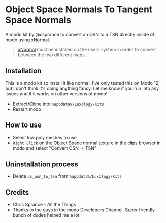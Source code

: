 # Object Space Normals To Tangent Space Normals
A modo kit by @csprance to convert an OSN to a TSN directly inside of modo using xNormal.

> [xNormal](https://xnormal.net/) must be installed on the users system in order to convert between the two different maps.

## Installation
This is a modo kit so install it like normal. I've only tested this on Modo 12, but I don't think it's doing anything
fancy. Let me know if you run into any issues and if it works on other versions of modo!
* Extract/Clone into `%appdata%/Luxology/Kits`
* Restart modo

## How to use
* Select low poly meshes to use
* `Right Click` on the Object Space normal texture in the clips browser in modo and select "Convert OSN -> TSN"

## Uninstallation process
* Delete `cs_osn_to_tsn` from `%appdata%/Luxology/Kits`

## Credits
* Chris Sprance - All the Things
* Thanks to the guys in the modo Developers Channel. Super friendly bunch of dudes helped me a lot.

